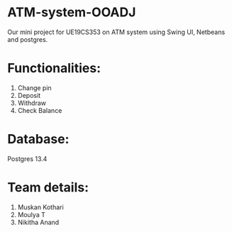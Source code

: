 # ATM-system-OOADJ
Our mini project for UE19CS353 on ATM system using Swing UI, Netbeans and postgres.
# Functionalities:
1. Change pin
2. Deposit
3. Withdraw
4. Check Balance
# Database: 
Postgres 13.4

# Team details:
1. Muskan Kothari
2. Moulya T
3. Nikitha Anand
